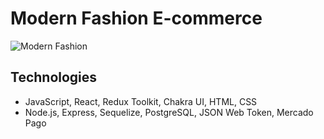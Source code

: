 # Modern Fashion E-commerce
![Modern Fashion](https://i.imgur.com/XMuRr9W.png)

## Technologies
- JavaScript, React, Redux Toolkit, Chakra UI, HTML, CSS
- Node.js, Express, Sequelize, PostgreSQL, JSON Web Token, Mercado Pago
